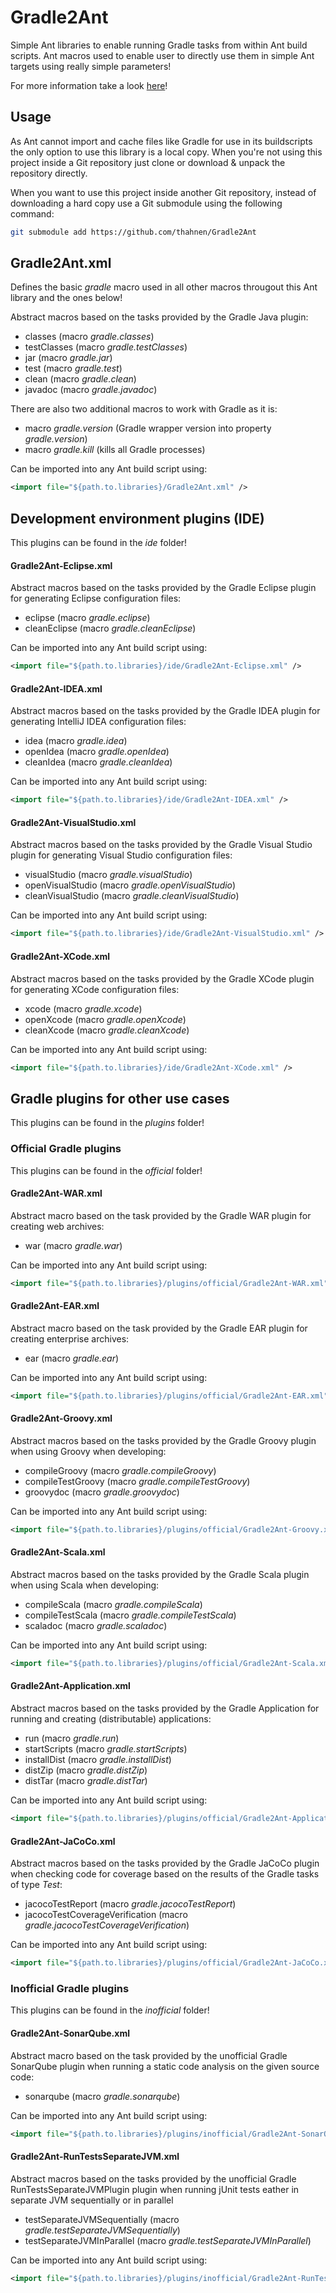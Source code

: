 # Gradle2Ant

Simple Ant libraries to enable running Gradle tasks from within Ant build scripts. Ant macros used
to enable user to directly use them in simple Ant targets using really simple parameters!

For more information take a look [here](https://github.com/thahnen/Gradle2Ant)!

## Usage

As Ant cannot import and cache files like Gradle for use in its buildscripts the only option to use
this library is a local copy. When you're not using this project inside a Git repository just clone
or download & unpack the repository directly.

When you want to use this project inside another Git repository, instead of downloading a hard copy
use a Git submodule using the following command:

```bash
git submodule add https://github.com/thahnen/Gradle2Ant
```

## Gradle2Ant.xml

Defines the basic *gradle* macro used in all other macros througout this Ant library and the ones
below!

Abstract macros based on the tasks provided by the Gradle Java plugin:

- classes (macro *gradle.classes*)
- testClasses (macro *gradle.testClasses*)
- jar (macro *gradle.jar*)
- test (macro *gradle.test*)
- clean (macro *gradle.clean*)
- javadoc (macro *gradle.javadoc*)

There are also two additional macros to work with Gradle as it is:

- macro *gradle.version* (Gradle wrapper version into property *gradle.version*)
- macro *gradle.kill* (kills all Gradle processes)

Can be imported into any Ant build script using:
```xml
<import file="${path.to.libraries}/Gradle2Ant.xml" />
```

## Development environment plugins (IDE)

This plugins can be found in the *ide* folder!

#### Gradle2Ant-Eclipse.xml

Abstract macros based on the tasks provided by the Gradle Eclipse plugin for generating Eclipse
configuration files:

- eclipse (macro *gradle.eclipse*)
- cleanEclipse (macro *gradle.cleanEclipse*)

Can be imported into any Ant build script using:
```xml
<import file="${path.to.libraries}/ide/Gradle2Ant-Eclipse.xml" />
```

#### Gradle2Ant-IDEA.xml

Abstract macros based on the tasks provided by the Gradle IDEA plugin for generating IntelliJ IDEA
configuration files:

- idea (macro *gradle.idea*)
- openIdea (macro *gradle.openIdea*)
- cleanIdea (macro *gradle.cleanIdea*)

Can be imported into any Ant build script using:
```xml
<import file="${path.to.libraries}/ide/Gradle2Ant-IDEA.xml" />
```

#### Gradle2Ant-VisualStudio.xml

Abstract macros based on the tasks provided by the Gradle Visual Studio plugin for generating
Visual Studio configuration files:

- visualStudio (macro *gradle.visualStudio*)
- openVisualStudio (macro *gradle.openVisualStudio*)
- cleanVisualStudio (macro *gradle.cleanVisualStudio*)

Can be imported into any Ant build script using:
```xml
<import file="${path.to.libraries}/ide/Gradle2Ant-VisualStudio.xml" />
```

#### Gradle2Ant-XCode.xml

Abstract macros based on the tasks provided by the Gradle XCode plugin for generating XCode
configuration files:

- xcode (macro *gradle.xcode*)
- openXcode (macro *gradle.openXcode*)
- cleanXcode (macro *gradle.cleanXcode*)

Can be imported into any Ant build script using:
```xml
<import file="${path.to.libraries}/ide/Gradle2Ant-XCode.xml" />
```

## Gradle plugins for other use cases

This plugins can be found in the *plugins* folder!

### Official Gradle plugins

This plugins can be found in the *official* folder!

#### Gradle2Ant-WAR.xml

Abstract macro based on the task provided by the Gradle WAR plugin for creating web archives:

- war (macro *gradle.war*)

Can be imported into any Ant build script using:
```xml
<import file="${path.to.libraries}/plugins/official/Gradle2Ant-WAR.xml" />
```

#### Gradle2Ant-EAR.xml

Abstract macro based on the task provided by the Gradle EAR plugin for creating enterprise
archives:

- ear (macro *gradle.ear*)

Can be imported into any Ant build script using:
```xml
<import file="${path.to.libraries}/plugins/official/Gradle2Ant-EAR.xml" />
```

#### Gradle2Ant-Groovy.xml

Abstract macros based on the tasks provided by the Gradle Groovy plugin when using Groovy when
developing:

- compileGroovy (macro *gradle.compileGroovy*)
- compileTestGroovy (macro *gradle.compileTestGroovy*)
- groovydoc (macro *gradle.groovydoc*)

Can be imported into any Ant build script using:
```xml
<import file="${path.to.libraries}/plugins/official/Gradle2Ant-Groovy.xml" />
```

#### Gradle2Ant-Scala.xml

Abstract macros based on the tasks provided by the Gradle Scala plugin when using Scala when
developing:

- compileScala (macro *gradle.compileScala*)
- compileTestScala (macro *gradle.compileTestScala*)
- scaladoc (macro *gradle.scaladoc*)

Can be imported into any Ant build script using:
```xml
<import file="${path.to.libraries}/plugins/official/Gradle2Ant-Scala.xml" />
```

#### Gradle2Ant-Application.xml

Abstract macros based on the tasks provided by the Gradle Application for running and creating
(distributable) applications:

- run (macro *gradle.run*)
- startScripts (macro *gradle.startScripts*)
- installDist (macro *gradle.installDist*)
- distZip (macro *gradle.distZip*)
- distTar (macro *gradle.distTar*)

Can be imported into any Ant build script using:
```xml
<import file="${path.to.libraries}/plugins/official/Gradle2Ant-Application.xml" />
```

#### Gradle2Ant-JaCoCo.xml

Abstract macros based on the tasks provided by the Gradle JaCoCo plugin when checking code for
coverage based on the results of the Gradle tasks of type *Test*:

- jacocoTestReport (macro *gradle.jacocoTestReport*)
- jacocoTestCoverageVerification (macro *gradle.jacocoTestCoverageVerification*)

Can be imported into any Ant build script using:
```xml
<import file="${path.to.libraries}/plugins/official/Gradle2Ant-JaCoCo.xml" />
```

### Inofficial Gradle plugins

This plugins can be found in the *inofficial* folder!

#### Gradle2Ant-SonarQube.xml

Abstract macro based on the task provided by the unofficial Gradle SonarQube plugin when running a
static code analysis on the given source code:

- sonarqube (macro *gradle.sonarqube*)

Can be imported into any Ant build script using:
```xml
<import file="${path.to.libraries}/plugins/inofficial/Gradle2Ant-SonarQube.xml" />
```

#### Gradle2Ant-RunTestsSeparateJVM.xml

Abstract macros based on the tasks provided by the unofficial Gradle RunTestsSeparateJVMPlugin
plugin when running jUnit tests eather in separate JVM sequentially or in parallel

- testSeparateJVMSequentially (macro *gradle.testSeparateJVMSequentially*)
- testSeparateJVMInParallel (macro *gradle.testSeparateJVMInParallel*)

Can be imported into any Ant build script using:
```xml
<import file="${path.to.libraries}/plugins/inofficial/Gradle2Ant-RunTestsSeparateJVM.xml" />
```
